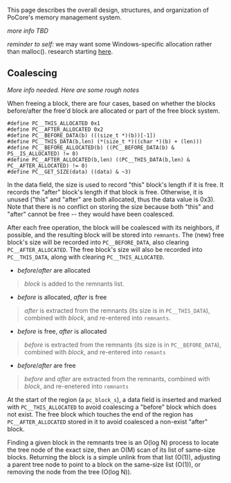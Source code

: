 This page describes the overall design, structures, and organization of PoCore's memory management system.

_more info TBD_

_reminder to self:_
we may want some Windows-specific allocation rather than malloc(). research starting [here](http://msdn.microsoft.com/en-us/library/aa366533(VS.85).aspx).

## Coalescing ##

_More info needed. Here are some rough notes_

When freeing a block, there are four cases, based on whether the blocks before/after the free'd block are allocated or part of the free block system.

```
#define PC__THIS_ALLOCATED 0x1
#define PC__AFTER_ALLOCATED 0x2
#define PC__BEFORE_DATA(b) (((size_t *)(b))[-1])
#define PC__THIS_DATA(b,len) (*(size_t *)((char *)(b) + (len)))
#define PC__BEFORE_ALLOCATED(b) ((PC__BEFORE_DATA(b) & PS__IS_ALLOCATED) != 0)
#define PC__AFTER_ALLOCATED(b,len) ((PC__THIS_DATA(b,len) & PC__AFTER_ALLOCATED) != 0)
#define PC__GET_SIZE(data) ((data) & ~3)
```

In the data field, the size is used to record "this" block's length if it is free. It records the "after" block's length if that block is free. Otherwise, it is unused ("this" and "after" are both allocated, thus the data value is 0x3). Note that there is no conflict on storing the size because both "this" and "after" cannot be free -- they would have been coalesced.

After each free operation, the block will be coalesced with its neighbors, if possible, and the resulting block will be stored into `remnants`. The (new) free block's size will be recorded into `PC__BEFORE_DATA`, also clearing `PC__AFTER_ALLOCATED`. The free block's size will also be recorded into `PC__THIS_DATA`, along with clearing `PC__THIS_ALLOCATED`.

  * _before_/_after_ are allocated
> _block_ is added to the remnants list.

  * _before_ is allocated, _after_ is free
> _after_ is extracted from the remnants (its size is in `PC__THIS_DATA`), combined with _block_, and re-entered into `remnants`.

  * _before_ is free, _after_ is allocated
> _before_ is extracted from the remnants (its size is in `PC__BEFORE_DATA`), combined with _block_, and re-entered into `remants`

  * _before_/_after_ are free
> _before_ and _after_ are extracted from the remnants, combined with _block_, and re-enetered into `remnants`

At the start of the region (a `pc_block_s`), a data field is inserted and marked with `PC__THIS_ALLOCATED` to avoid coalescing a "before" block which does not exist. The free block which touches the end of the region has `PC__AFTER_ALLOCATED` stored in it to avoid coalesced a non-exist "after" block.

Finding a given block in the remnants tree is an O(log N) process to locate the tree node of the exact size, then an O(M) scan of its list of same-size blocks. Returning the block is a simple unlink from that list (O(1)), adjusting a parent tree node to point to a block on the same-size list (O(1)), or removing the node from the tree (O(log N)).